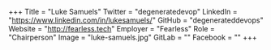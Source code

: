 +++
Title = "Luke Samuels"
Twitter = "degeneratedevop"
LinkedIn = "https://www.linkedin.com/in/lukesamuels/"
GitHub = "degenerateddevops"
Website = "http://fearless.tech"
Employer = "Fearless"
Role = "Chairperson"
Image = "luke-samuels.jpg"
GitLab = ""
Facebook = ""
+++
